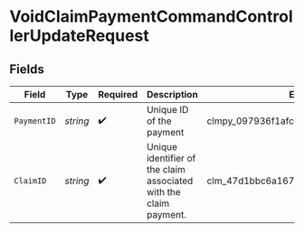 # VoidClaimPaymentCommandControllerUpdateRequest


## Fields

| Field                                                             | Type                                                              | Required                                                          | Description                                                       | Example                                                           |
| ----------------------------------------------------------------- | ----------------------------------------------------------------- | ----------------------------------------------------------------- | ----------------------------------------------------------------- | ----------------------------------------------------------------- |
| `PaymentID`                                                       | *string*                                                          | :heavy_check_mark:                                                | Unique ID of the payment                                          | clmpy_097936f1afcc4e5cba8b1c8fe94128c7                            |
| `ClaimID`                                                         | *string*                                                          | :heavy_check_mark:                                                | Unique identifier of the claim associated with the claim payment. | clm_47d1bbc6a16747edb050fde5e511cc3e                              |